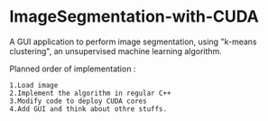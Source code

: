# ImageSegmentation-with-CUDA
A GUI application to perform image segmentation, using "k-means clustering", an unsupervised machine learning algorithm.

Planned order of implementation :

    1.Load image
    2.Implement the algorithm in regular C++
    3.Modify code to deploy CUDA cores
    4.Add GUI and think about othre stuffs. 

